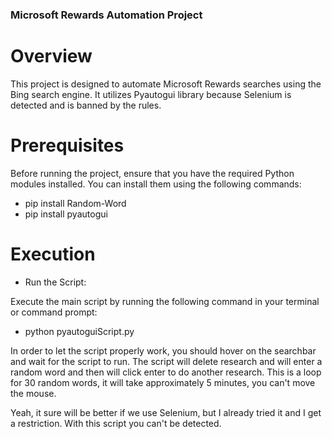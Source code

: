 ### Microsoft Rewards Automation Project
# Overview
This project is designed to automate Microsoft Rewards searches using the Bing search engine. It utilizes Pyautogui library because Selenium is detected and is banned by the rules.

# Prerequisites
Before running the project, ensure that you have the required Python modules installed. You can install them using the following commands:

- pip install Random-Word
- pip install pyautogui

# Execution
* Run the Script:

Execute the main script by running the following command in your terminal or command prompt:

- python pyautoguiScript.py

In order to let the script properly work, you should hover on the searchbar and wait for the script to run. The script will delete research and will enter a random word and then will click enter to do another research. This is a loop for 30 random words, it will take approximately 5 minutes, you can't move the mouse.

Yeah, it sure will be better if we use Selenium, but I already tried it and I get a restriction. With this script you can't be detected.